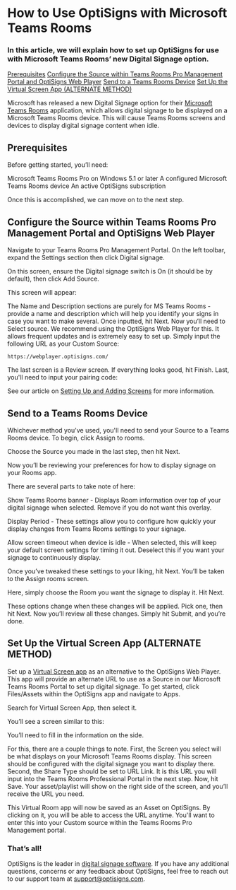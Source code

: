 # How to Use OptiSigns with Microsoft Teams Rooms

### In this article, we will explain how to set up OptiSigns for use with Microsoft Teams Rooms’ new Digital Signage option.


[Prerequisites](#Prerequisites)
[Configure the Source within Teams Rooms Pro Management Portal and OptiSigns Web Player](#Configure)
[Send to a Teams Rooms Device](#Send)
[Set Up the Virtual Screen App (ALTERNATE METHOD)](#SetUp)

Microsoft has released a new Digital Signage option for their [Microsoft Teams Rooms](https://www.microsoft.com/en-us/microsoft-teams/microsoft-teams-rooms) application, which allows digital signage to be displayed on a Microsoft Teams Rooms device. This will cause Teams Rooms screens and devices to display digital signage content when idle.




## Prerequisites

Before getting started, you’ll need:

Microsoft Teams Rooms Pro on Windows 5.1 or later
A configured Microsoft Teams Rooms device
An active OptiSigns subscription

Once this is accomplished, we can move on to the next step.



## Configure the Source within Teams Rooms Pro Management Portal and OptiSigns Web Player

Navigate to your Teams Rooms Pro Management Portal. On the left toolbar, expand the Settings section then click Digital signage.

On this screen, ensure the Digital signage switch is On (it should be by default), then click Add Source.

This screen will appear:

The Name and Description sections are purely for MS Teams Rooms - provide a name and description which will help you identify your signs in case you want to make several. Once inputted, hit Next.
Now you’ll need to Select source. We recommend using the OptiSigns Web Player for this. It allows frequent updates and is extremely easy to set up. Simply input the following URL as your Custom Source:

```
https://webplayer.optisigns.com/
```


The last screen is a Review screen. If everything looks good, hit Finish.
Last, you'll need to input your pairing code:

See our article on [Setting Up and Adding Screens](https://support.optisigns.com/hc/en-us/articles/360016374813-Set-up-add-a-screen) for more information.



## Send to a Teams Rooms Device

Whichever method you've used, you'll need to send your Source to a Teams Rooms device. To begin, click Assign to rooms.

Choose the Source you made in the last step, then hit Next.

Now you’ll be reviewing your preferences for how to display signage on your Rooms app.

There are several parts to take note of here:


Show Teams Rooms banner - Displays Room information over top of your digital signage when selected. Remove if you do not want this overlay.

Display Period - These settings allow you to configure how quickly your display changes from Teams Rooms settings to your signage.

Allow screen timeout when device is idle - When selected, this will keep your default screen settings for timing it out. Deselect this if you want your signage to continuously display.

Once you’ve tweaked these settings to your liking, hit Next. You’ll be taken to the Assign rooms screen.

Here, simply choose the Room you want the signage to display it. Hit Next.

These options change when these changes will be applied. Pick one, then hit Next.
Now you’ll review all these changes. Simply hit Submit, and you’re done.



## Set Up the Virtual Screen App (ALTERNATE METHOD)

Set up a [Virtual Screen app](https://support.optisigns.com/hc/en-us/articles/360055900513-How-to-create-and-use-Virtual-Screen-App) as an alternative to the OptiSigns Web Player. This app will provide an alternate URL to use as a Source in our Microsoft Teams Rooms Portal to set up digital signage.
To get started, click Files/Assets within the OptiSigns app and navigate to Apps.

Search for Virtual Screen App, then select it.

You’ll see a screen similar to this:

You’ll need to fill in the information on the side. 

For this, there are a couple things to note.
First, the Screen you select will be what displays on your Microsoft Teams Rooms display. This screen should be configured with the digital signage you want to display there.
Second, the Share Type should be set to URL Link. It is this URL you will input into the Teams Rooms Professional Portal in the next step.
Now, hit Save. Your asset/playlist will show on the right side of the screen, and you’ll receive the URL you need. 

This Virtual Room app will now be saved as an Asset on OptiSigns. By clicking on it, you will be able to access the URL anytime. You'll want to enter this into your Custom source within the Teams Rooms Pro Management portal.



### That’s all!

OptiSigns is the leader in [digital signage software](https://www.optisigns.com/). If you have any additional questions, concerns or any feedback about OptiSigns, feel free to reach out to our support team at [support@optisigns.com](mailto:support@optisigns.com).